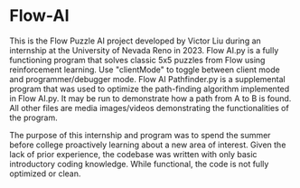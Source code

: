 # Flow-AI
This is the Flow Puzzle AI project developed by Victor Liu during an internship at the University of Nevada Reno in 2023. 
Flow AI.py is a fully functioning program that solves classic 5x5 puzzles from Flow using reinforcement learning. Use "clientMode" to toggle between client mode and programmer/debugger mode.
Flow AI Pathfinder.py is a supplemental program that was used to optimize the path-finding algorithm implemented in Flow AI.py. It may be run to demonstrate how a path from A to B is found. 
All other files are media images/videos demonstrating the functionalities of the program. 

The purpose of this internship and program was to spend the summer before college proactively learning about a new area of interest. 
Given the lack of prior experience, the codebase was written with only basic introductory coding knowledge. While functional, the code is not fully optimized or clean.
